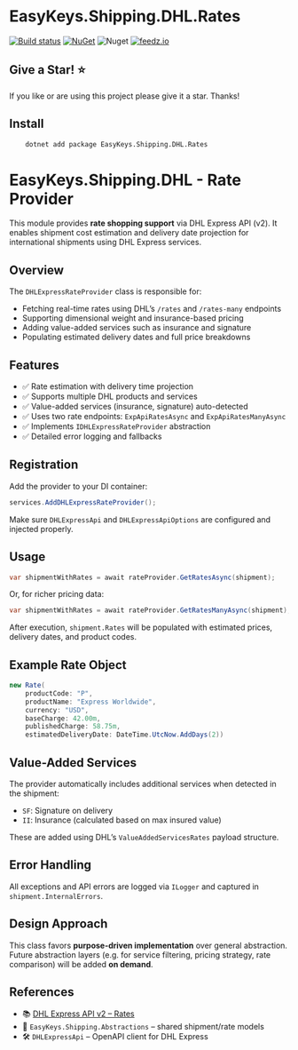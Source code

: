 ﻿# EasyKeys.Shipping.DHL.Rates

[![Build status](https://ci.appveyor.com/api/projects/status/xp52rbpa9vmr1ck9?svg=true)](https://ci.appveyor.com/project/easykeys/easykeys-shipping)
[![NuGet](https://img.shields.io/nuget/v/EasyKeys.Shipping.DHL.Rates.svg)](https://www.nuget.org/packages?q=EasyKeys.Shipping.DHL.Rates)
![Nuget](https://img.shields.io/nuget/dt/EasyKeys.Shipping.DHL.Rates)
[![feedz.io](https://img.shields.io/badge/endpoint.svg?url=https://f.feedz.io/easykeys/core/shield/EasyKeys.Shipping.DHL.Rates/latest)](https://f.feedz.io/easykeys/core/packages/EasyKeys.Shipping.DHL.Rates/latest/download)

## Give a Star! :star:

If you like or are using this project please give it a star. Thanks!

## Install
```bash
    dotnet add package EasyKeys.Shipping.DHL.Rates
```

# EasyKeys.Shipping.DHL - Rate Provider

This module provides **rate shopping support** via DHL Express API (v2). It enables shipment cost estimation and delivery date projection for international shipments using DHL Express services.

## Overview

The `DHLExpressRateProvider` class is responsible for:

- Fetching real-time rates using DHL’s `/rates` and `/rates-many` endpoints
- Supporting dimensional weight and insurance-based pricing
- Adding value-added services such as insurance and signature
- Populating estimated delivery dates and full price breakdowns

## Features

- ✅ Rate estimation with delivery time projection
- ✅ Supports multiple DHL products and services
- ✅ Value-added services (insurance, signature) auto-detected
- ✅ Uses two rate endpoints: `ExpApiRatesAsync` and `ExpApiRatesManyAsync`
- ✅ Implements `IDHLExpressRateProvider` abstraction
- ✅ Detailed error logging and fallbacks

## Registration

Add the provider to your DI container:

```csharp
services.AddDHLExpressRateProvider();
````

Make sure `DHLExpressApi` and `DHLExpressApiOptions` are configured and injected properly.

## Usage

```csharp
var shipmentWithRates = await rateProvider.GetRatesAsync(shipment);
```

Or, for richer pricing data:

```csharp
var shipmentWithRates = await rateProvider.GetRatesManyAsync(shipment);
```

After execution, `shipment.Rates` will be populated with estimated prices, delivery dates, and product codes.

## Example Rate Object

```csharp
new Rate(
    productCode: "P",
    productName: "Express Worldwide",
    currency: "USD",
    baseCharge: 42.00m,
    publishedCharge: 58.75m,
    estimatedDeliveryDate: DateTime.UtcNow.AddDays(2))
```

## Value-Added Services

The provider automatically includes additional services when detected in the shipment:

* `SF`: Signature on delivery
* `II`: Insurance (calculated based on max insured value)

These are added using DHL’s `ValueAddedServicesRates` payload structure.

## Error Handling

All exceptions and API errors are logged via `ILogger` and captured in `shipment.InternalErrors`.

## Design Approach

This class favors **purpose-driven implementation** over general abstraction. Future abstraction layers (e.g. for service filtering, pricing strategy, rate comparison) will be added **on demand**.

## References

* 📚 [DHL Express API v2 – Rates](https://developer.dhl.com/api-reference/dhl-express)
* 🧩 `EasyKeys.Shipping.Abstractions` – shared shipment/rate models
* 🛠️ `DHLExpressApi` – OpenAPI client for DHL Express

